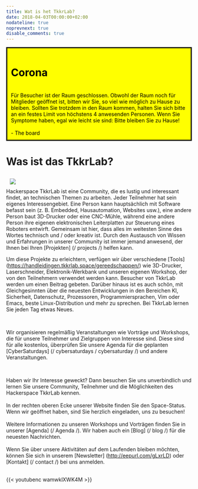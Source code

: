 ```yaml
---
title: Wat is het TkkrLab?
date: 2018-04-03T00:00:00+02:00
nodateline: true
noprevnext: true
disable_comments: true
---
```

<div style="padding: 10px; background-color: #FFFF00; color: #000000; border: 3px solid #000000;">
<h1>Corona</h1>
<br/>
Für Besucher ist der Raum geschlossen. Obwohl der Raum noch für Mitglieder geöffnet ist, bitten wir Sie, so viel wie möglich zu Hause zu bleiben. Sollten Sie trotzdem in den Raum kommen, halten Sie sich bitte an ein festes Limit von höchstens 4 anwesenden Personen. Wenn Sie Symptome haben, egal wie leicht sie sind: Bitte bleiben Sie zu Hause!
<br /><br />- The board</div>


# Was ist das TkkrLab?

<img style="margin: 10px;" src="/images/tkkrLab-ruimte-nov-2020.JPG">

<br />
Hackerspace TkkrLab ist eine Community, die es lustig und interessant findet, an technischen Themen zu arbeiten. Jeder Teilnehmer hat sein eigenes Interessengebiet. Eine Person kann hauptsächlich mit Software befasst sein (z. B. Embedded, Hausautomation, Websites usw.), eine andere Person baut 3D-Drucker oder eine CNC-Mühle, während eine andere Person ihre eigenen elektronischen Leiterplatten zur Steuerung eines Roboters entwirft. Gemeinsam ist hier, dass alles im weitesten Sinne des Wortes technisch und / oder kreativ ist. Durch den Austausch von Wissen und Erfahrungen in unserer Community ist immer jemand anwesend, der Ihnen bei Ihren [Projekten] (/ projects /) helfen kann.

<br>

Um diese Projekte zu erleichtern, verfügen wir über verschiedene [Tools] (https://handleidingen.tkkrlab.space/gereedschappen/) wie 3D-Drucker, Laserschneider, Elektronik-Werkbank und unseren eigenen Workshop, der von den Teilnehmern verwendet werden kann. Besucher von TkkrLab werden um einen Beitrag gebeten. Darüber hinaus ist es auch schön, mit Gleichgesinnten über die neuesten Entwicklungen in den Bereichen KI, Sicherheit, Datenschutz, Prozessoren, Programmiersprachen, Vim oder Emacs, beste Linux-Distribution und mehr zu sprechen. Bei TkkrLab lernen Sie jeden Tag etwas Neues.

<br>

Wir organisieren regelmäßig Veranstaltungen wie Vorträge und Workshops, die für unsere Teilnehmer und Zielgruppen von Interesse sind. Diese sind für alle kostenlos, überprüfen Sie unsere Agenda für die geplanten [CyberSaturdays] (/ cybersaturdays / cybersaturday /) und andere Veranstaltungen.

<br>

Haben wir Ihr Interesse geweckt? Dann besuchen Sie uns unverbindlich und lernen Sie unsere Community, Teilnehmer und die Möglichkeiten des Hackerspace TkkrLab kennen.
<br />
<br />
In der rechten oberen Ecke unserer Website finden Sie den Space-Status. Wenn wir geöffnet haben, sind Sie herzlich eingeladen, uns zu besuchen!
<br />
<br />
Weitere Informationen zu unseren Workshops und Vorträgen finden Sie in unserer [Agenda] (/ Agenda /). Wir haben auch ein [Blog] (/ blog /) für die neuesten Nachrichten.
<br />
<br />
Wenn Sie über unsere Aktivitäten auf dem Laufenden bleiben möchten, können Sie sich in unserem [Newsletter] (http://eepurl.com/gLxrLD) oder [Kontakt] (/ contact /) bei uns anmelden.
<br />
<br />

{{< youtubenc wamwklXWK4M >}}
